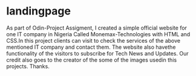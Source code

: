# landingpage
As part of Odin-Project Assigment, I created a simple official 
website for one IT company in Nigeria Called Monemax-Technologies
with HTML and CSS.In this project clients can visit to check the services of the above mentioned IT company and contact them. The website also havethe functionality of the visitors to subscribe for Tech News and Updates.
Our credit also goes to the creator of the some of the images usedin this projects. Thanks.
